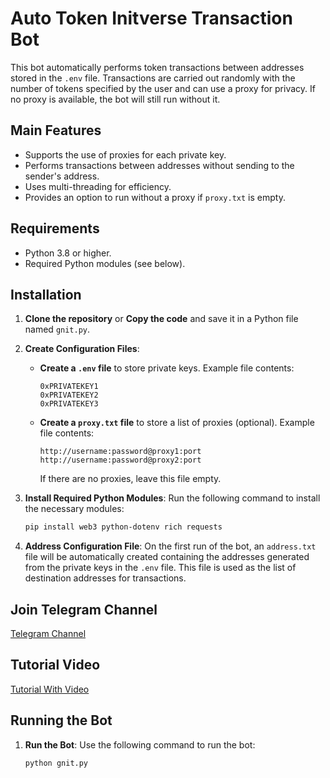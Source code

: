 # Auto Token Initverse Transaction Bot

This bot automatically performs token transactions between addresses stored in the `.env` file. Transactions are carried out randomly with the number of tokens specified by the user and can use a proxy for privacy. If no proxy is available, the bot will still run without it.

## Main Features

- Supports the use of proxies for each private key.
- Performs transactions between addresses without sending to the sender's address.
- Uses multi-threading for efficiency.
- Provides an option to run without a proxy if `proxy.txt` is empty.

## Requirements

- Python 3.8 or higher.
- Required Python modules (see below).

## Installation

1. **Clone the repository** or **Copy the code** and save it in a Python file named `gnit.py`.

2. **Create Configuration Files**:

   - **Create a `.env` file** to store private keys. Example file contents:
     ```plaintext
     0xPRIVATEKEY1
     0xPRIVATEKEY2
     0xPRIVATEKEY3
     ```

   - **Create a `proxy.txt` file** to store a list of proxies (optional). Example file contents:
     ```plaintext
     http://username:password@proxy1:port
     http://username:password@proxy2:port
     ```

     If there are no proxies, leave this file empty.

3. **Install Required Python Modules**: Run the following command to install the necessary modules:
   ```bash
   pip install web3 python-dotenv rich requests
4. **Address Configuration File**: On the first run of the bot, an `address.txt` file will be automatically created containing the addresses generated from the private keys in the `.env` file. This file is used as the list of destination addresses for transactions.

## Join Telegram Channel
[Telegram Channel](https://t.me/dasarpemulung)

## Tutorial Video

[Tutorial With Video](https://youtu.be/i-87X0Zu_d8?si=dRZYh7zsO_1Eklot)

## Running the Bot

1. **Run the Bot**: Use the following command to run the bot:
   ```bash
   python gnit.py


